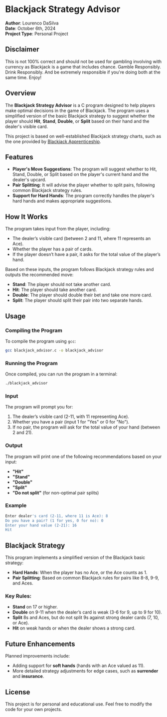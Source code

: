 # Blackjack Strategy Advisor

**Author**: Lourenco DaSilva  
**Date**: October 6th, 2024  
**Project Type**: Personal Project

## Disclaimer

This is not 100% correct and should not be used for gambling involving with currency as Blackjack is a game that includes chance. Gamble Responsibly. Drink Responsibly. And be extremely responsible if you're doing both at the same time. Enjoy!

## Overview

The **Blackjack Strategy Advisor** is a C program designed to help players make optimal decisions in the game of Blackjack. The program uses a simplified version of the basic Blackjack strategy to suggest whether the player should **Hit**, **Stand**, **Double**, or **Split** based on their hand and the dealer's visible card.

This project is based on well-established Blackjack strategy charts, such as the one provided by [Blackjack Apprenticeship](https://www.blackjackapprenticeship.com/blackjack-strategy-charts/).

## Features

- **Player's Move Suggestions**: The program will suggest whether to Hit, Stand, Double, or Split based on the player's current hand and the dealer's upcard.
- **Pair Splitting**: It will advise the player whether to split pairs, following common Blackjack strategy rules.
- **Support for Hard Hands**: The program correctly handles the player's hard hands and makes appropriate suggestions.

## How It Works

The program takes input from the player, including:
- The dealer’s visible card (between 2 and 11, where 11 represents an Ace).
- Whether the player has a pair of cards.
- If the player doesn’t have a pair, it asks for the total value of the player’s hand.

Based on these inputs, the program follows Blackjack strategy rules and outputs the recommended move:
- **Stand**: The player should not take another card.
- **Hit**: The player should take another card.
- **Double**: The player should double their bet and take one more card.
- **Split**: The player should split their pair into two separate hands.

## Usage

### Compiling the Program

To compile the program using `gcc`:

```bash
gcc blackjack_advisor.c -o blackjack_advisor
```

### Running the Program

Once compiled, you can run the program in a terminal:

```bash
./blackjack_advisor
```

### Input

The program will prompt you for:
1. The dealer’s visible card (2-11, with 11 representing Ace).
2. Whether you have a pair (input 1 for "Yes" or 0 for "No").
3. If no pair, the program will ask for the total value of your hand (between 2 and 21).

### Output

The program will print one of the following recommendations based on your input:
- **"Hit"**
- **"Stand"**
- **"Double"**
- **"Split"**
- **"Do not split"** (for non-optimal pair splits)

### Example

```bash
Enter dealer's card (2-11, where 11 is Ace): 8
Do you have a pair? (1 for yes, 0 for no): 0
Enter your hand value (2-21): 16
Hit
```

## Blackjack Strategy

This program implements a simplified version of the Blackjack basic strategy:
- **Hard Hands**: When the player has no Ace, or the Ace counts as 1.
- **Pair Splitting**: Based on common Blackjack rules for pairs like 8-8, 9-9, and Aces.

### Key Rules:
- **Stand** on 17 or higher.
- **Double** on 9-11 when the dealer’s card is weak (3-6 for 9, up to 9 for 10).
- **Split** 8s and Aces, but do not split 9s against strong dealer cards (7, 10, or Ace).
- **Hit** on weak hands or when the dealer shows a strong card.

## Future Enhancements

Planned improvements include:
- Adding support for **soft hands** (hands with an Ace valued as 11).
- More detailed strategy adjustments for edge cases, such as **surrender** and **insurance**.

## License

This project is for personal and educational use. Feel free to modify the code for your own projects.

